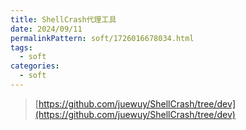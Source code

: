 ```yaml
---
title: ShellCrash代理工具
date: 2024/09/11
permalinkPattern: soft/1726016678034.html
tags:
  - soft
categories:
  - soft
---
```


> [https://github.com/juewuy/ShellCrash/tree/dev](https://github.com/juewuy/ShellCrash/tree/dev)